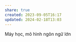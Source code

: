 ```yaml
---
share: true
created: 2023-09-05T16:17
updated: 2024-02-18T13:03
---
```

Máy học, mô hình ngôn ngữ lớn